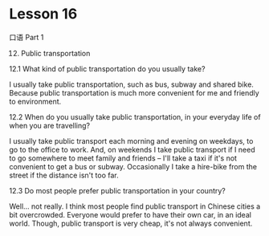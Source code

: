 # Lesson 16

口语 Part 1

12.   Public transportation 

12.1  What kind of public transportation do you usually take?

I usually take public transportation, such as bus, subway and shared bike. Because public transportation is much more convenient for me and friendly to environment.

12.2 When do you usually take public transportation, in your everyday life of when you are travelling?

I usually take public transport each morning and evening on weekdays, to go to the office to work. And, on weekends I take public transport if I need to go somewhere to meet family and friends – I'll take a taxi if it's not convenient to get a bus or subway. Occasionally I take a hire-bike from the street if the distance isn't too far.

12.3 Do most people prefer public transportation in your country?

Well… not really. I think most people find public transport in Chinese cities a bit overcrowded. Everyone would prefer to have their own car, in an ideal world. Though, public transport is very cheap, it's not always convenient.